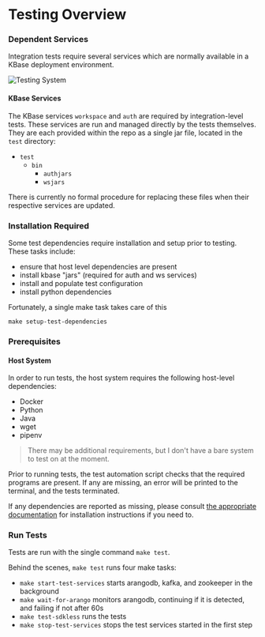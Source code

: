 # Testing Overview

### Dependent Services

Integration tests require several services which are normally available in a KBase deployment environment.

![Testing System](../diagrams/images/testing_system_c4.png)

#### KBase Services

The KBase services `workspace` and `auth` are required by integration-level tests. These services are run and managed directly by the tests themselves. They are each provided within the repo as a single jar file, located in the `test` directory:

- `test`
  - `bin`
    - `authjars`
    - `wsjars`

There is currently no formal procedure for replacing these files when their respective services are updated.

### Installation Required

Some test dependencies require installation and setup prior to testing. These tasks include:

- ensure that host level dependencies are present
- install kbase "jars" (required for auth and ws services)
- install and populate test configuration
- install python dependencies

Fortunately, a single make task takes care of this

```shell
make setup-test-dependencies
```

### Prerequisites

#### Host System

In order to run tests, the host system requires the following host-level dependencies:

- Docker
- Python
- Java
- wget
- pipenv

> There may be additional requirements, but I don't have a bare system to test on at the moment.

Prior to running tests, the test automation script checks that the required programs are present. If any are missing, an error will be printed to the terminal, and the tests terminated.

If any dependencies are reported as missing, please consult [the appropriate documentation](./dependencies.md) for installation instructions if you need to.


### Run Tests

Tests are run with the single command `make test`. 

Behind the scenes, `make test` runs four make tasks:

- `make start-test-services` starts arangodb, kafka, and zookeeper in the background
- `make wait-for-arango` monitors arangodb, continuing if it is detected, and failing if not after 60s 
- `make test-sdkless` runs the tests
- `make stop-test-services` stops the test services started in the first step
